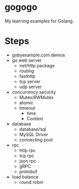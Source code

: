 # gogogo
My learning examples for Golang.

# Steps
- gobyexample.com demos
- go web server
    - net/http package
    - routing
    - fasthttp
    - tcp server
    - udp server
- concurrency security
    - Mutex/RWMutex
    - atomic
    - timeout
        - time
        - Context
- database
    - database/sql
    - MySQL Driver
    - connecting pool
- rpc
    - http rpc
    - tcp rpc
    - json rpc
    - gRPC
    - protobuf
- load balance
    - round robin